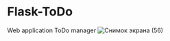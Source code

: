 # Flask-ToDo
Web application ToDo  manager
![Снимок экрана (56)](https://user-images.githubusercontent.com/102465129/178690789-cc817cc9-06d0-4c09-9dd8-f77d4d6a0b8f.png)
